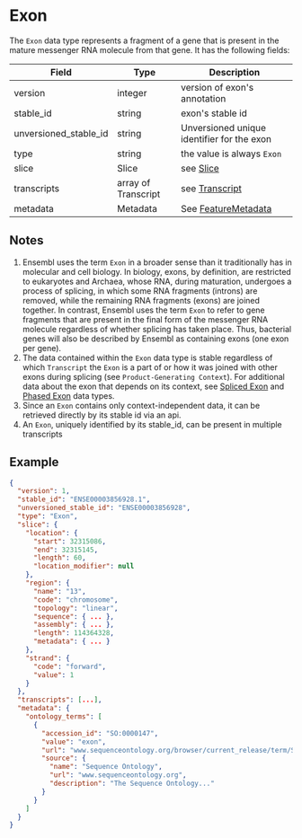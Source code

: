 # Exon

The `Exon` data type represents a fragment of a gene that is present in the mature messenger RNA molecule from that gene. It has the following fields:

| Field                 | Type                  | Description                                         |
|-----------------------|-----------------------|-----------------------------------------------------|
| version               | integer               | version of exon's annotation                        |
| stable_id             | string                | exon's stable id                                    |
| unversioned_stable_id | string                | Unversioned unique identifier for the exon          |
| type                  | string                | the value is always `Exon`                          |
| slice                 | Slice                 | see [Slice](./slice.md)                             |
| transcripts           | array of Transcript   | see [Transcript](./transcript.md)                   |
| metadata              | Metadata              | See [FeatureMetadata](./metadata.md)       |


## Notes
1. Ensembl uses the term `Exon` in a broader sense than it traditionally has in molecular and cell biology. In biology, exons, by definition, are restricted to eukaryotes and Archaea, whose RNA, during maturation, undergoes a process of splicing, in which some RNA fragments (introns) are removed, while the remaining RNA fragments (exons) are joined together. In contrast, Ensembl uses the term `Exon` to refer to gene fragments that are present in the final form of the messenger RNA molecule regardless of whether splicing has taken place. Thus, bacterial genes will also be described by Ensembl as containing exons (one exon per gene).
2. The data contained within the `Exon` data type is stable regardless of which `Transcript` the `Exon` is a part of or how it was joined with other exons during splicing (see `Product-Generating Context`). For additional data about the exon that depends on its context, see [Spliced Exon](./spliced_exon.md) and [Phased Exon](./phased_exon.md) data types.
3. Since an `Exon` contains only context-independent data, it can be retrieved directly by its stable id via an api.
4. An `Exon`, uniquely identified by its stable_id, can be present in multiple transcripts

## Example

```json
{
  "version": 1,
  "stable_id": "ENSE00003856928.1",
  "unversioned_stable_id": "ENSE00003856928",
  "type": "Exon",
  "slice": {
    "location": {
      "start": 32315086,
      "end": 32315145,
      "length": 60,
      "location_modifier": null
    },
    "region": {
      "name": "13",
      "code": "chromosome",
      "topology": "linear",
      "sequence": { ... },
      "assembly": { ... },
      "length": 114364328,
      "metadata": { ... }
    },
    "strand": {
      "code": "forward",
      "value": 1
    }  
  },
  "transcripts": [...],
  "metadata": {
    "ontology_terms": [
      {
        "accession_id": "SO:0000147",
        "value": "exon",
        "url": "www.sequenceontology.org/browser/current_release/term/SO:0000147",
        "source": {
          "name": "Sequence Ontology",
          "url": "www.sequenceontology.org",
          "description": "The Sequence Ontology..."
        }
      }
    ]
  }
}
```
